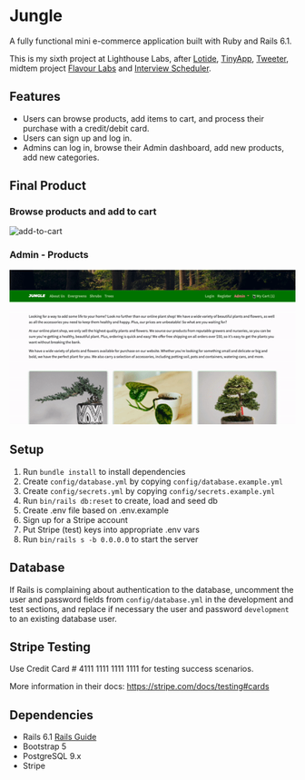 # Jungle

A fully functional mini e-commerce application built with Ruby and Rails 6.1. 

This is my sixth project at Lighthouse Labs, after [Lotide](https://github.com/sylvielcq/lotide), [TinyApp](https://github.com/sylvielcq/tinyapp), [Tweeter](https://github.com/sylvielcq/tweeter-app), midtem project [Flavour Labs](https://github.com/sylvielcq/Flavour-Labs) and [Interview Scheduler](https://github.com/sylvielcq/scheduler).

## Features

* Users can browse products, add items to cart, and process their purchase with a credit/debit card.
* Users can sign up and log in.
* Admins can log in, browse their Admin dashboard, add new products, add new categories.

## Final Product

### Browse products and add to cart
![add-to-cart](https://github.com/sylvielcq/jungle-rails/blob/master/docs/jungle-add-to-cart.gif?raw=true)

### Admin - Products
![admin-products](https://github.com/sylvielcq/jungle-rails/blob/master/docs/jungle-admin.gif?raw=true)

## Setup

1. Run `bundle install` to install dependencies
2. Create `config/database.yml` by copying `config/database.example.yml`
3. Create `config/secrets.yml` by copying `config/secrets.example.yml`
4. Run `bin/rails db:reset` to create, load and seed db
5. Create .env file based on .env.example
6. Sign up for a Stripe account
7. Put Stripe (test) keys into appropriate .env vars
8. Run `bin/rails s -b 0.0.0.0` to start the server

## Database

If Rails is complaining about authentication to the database, uncomment the user and password fields from `config/database.yml` in the development and test sections, and replace if necessary the user and password `development` to an existing database user.

## Stripe Testing

Use Credit Card # 4111 1111 1111 1111 for testing success scenarios.

More information in their docs: <https://stripe.com/docs/testing#cards>

## Dependencies

- Rails 6.1 [Rails Guide](http://guides.rubyonrails.org/v6.1/)
- Bootstrap 5
- PostgreSQL 9.x
- Stripe
